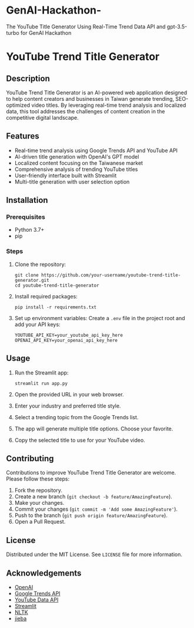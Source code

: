 # GenAI-Hackathon-
The YouTube Title Generator Using Real-Time Trend Data API and gpt-3.5-turbo for GenAI Hackathon 

# YouTube Trend Title Generator

## Description
YouTube Trend Title Generator is an AI-powered web application designed to help content creators and businesses in Taiwan generate trending, SEO-optimized video titles. By leveraging real-time trend analysis and localized data, this tool addresses the challenges of content creation in the competitive digital landscape.

## Features
- Real-time trend analysis using Google Trends API and YouTube API
- AI-driven title generation with OpenAI's GPT model
- Localized content focusing on the Taiwanese market
- Comprehensive analysis of trending YouTube titles
- User-friendly interface built with Streamlit
- Multi-title generation with user selection option

## Installation

### Prerequisites
- Python 3.7+
- pip

### Steps
1. Clone the repository:
   ```
   git clone https://github.com/your-username/youtube-trend-title-generator.git
   cd youtube-trend-title-generator
   ```

2. Install required packages:
   ```
   pip install -r requirements.txt
   ```

3. Set up environment variables:
   Create a `.env` file in the project root and add your API keys:
   ```
   YOUTUBE_API_KEY=your_youtube_api_key_here
   OPENAI_API_KEY=your_openai_api_key_here
   ```

## Usage
1. Run the Streamlit app:
   ```
   streamlit run app.py
   ```

2. Open the provided URL in your web browser.

3. Enter your industry and preferred title style.

4. Select a trending topic from the Google Trends list.

5. The app will generate multiple title options. Choose your favorite.

6. Copy the selected title to use for your YouTube video.

## Contributing
Contributions to improve YouTube Trend Title Generator are welcome. Please follow these steps:

1. Fork the repository.
2. Create a new branch (`git checkout -b feature/AmazingFeature`).
3. Make your changes.
4. Commit your changes (`git commit -m 'Add some AmazingFeature'`).
5. Push to the branch (`git push origin feature/AmazingFeature`).
6. Open a Pull Request.

## License
Distributed under the MIT License. See `LICENSE` file for more information.

## Acknowledgements
- [OpenAI](https://openai.com)
- [Google Trends API](https://trends.google.com/trends/)
- [YouTube Data API](https://developers.google.com/youtube/v3)
- [Streamlit](https://streamlit.io)
- [NLTK](https://www.nltk.org)
- [jieba](https://github.com/fxsjy/jieba)
